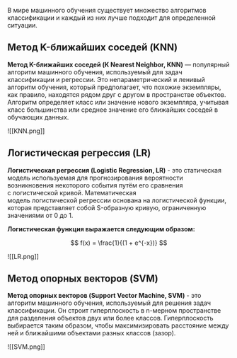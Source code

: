 В мире машинного обучения существует множество алгоритмов классификации и каждый из них лучше подходит для определенной ситуации.

## Метод K-ближайших соседей (KNN)

**Метод K-ближайших соседей (K Nearest Neighbor, KNN)** — популярный алгоритм машинного обучения, используемый для задач классификации и регрессии. Это непараметрический и ленивый алгоритм обучения, который предполагает, что похожие экземпляры, как правило, находятся рядом друг с другом в пространстве объектов. Алгоритм определяет класс или значение нового экземпляра, учитывая класс большинства или среднее значение его ближайших соседей в обучающих данных.

![[KNN.png]]

## Логистическая регрессия (LR)

**Логистическая регрессия (Logistic Regression, LR)** - это статическая модель используемая для прогнозирования вероятности возникновения некоторого события путём его сравнения с логистической кривой. Математическая модель логистической регрессии основана на логистической функции, которая представляет собой S-образную кривую, ограниченную значениями от 0 до 1. 

**Логистическая функция выражается следующим образом:** 

$$
f(x) = \frac{1}{(1 + e^{-x})}
$$

![[LR.png]]

## Метод опорных векторов (SVM)

**Метод опорных векторов (Support Vector Machine, SVM)** - это алгоритм машинного обучения, используемый для решения задач классификации. Он строит гиперплоскость в n-мерном пространстве для разделения объектов двух или более классов. Гиперплоскость выбирается таким образом, чтобы максимизировать расстояние между ней и ближайшими объектами разных классов (зазор).

![[SVM.png]]